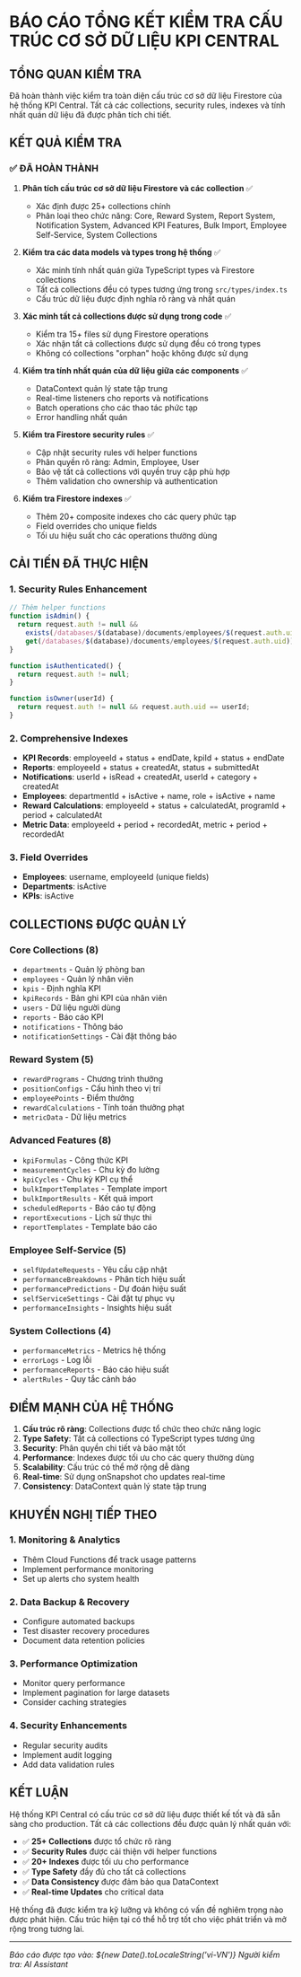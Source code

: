 # BÁO CÁO TỔNG KẾT KIỂM TRA CẤU TRÚC CƠ SỞ DỮ LIỆU KPI CENTRAL

## TỔNG QUAN KIỂM TRA

Đã hoàn thành việc kiểm tra toàn diện cấu trúc cơ sở dữ liệu Firestore của hệ thống KPI Central. Tất cả các collections, security rules, indexes và tính nhất quán dữ liệu đã được phân tích chi tiết.

## KẾT QUẢ KIỂM TRA

### ✅ ĐÃ HOÀN THÀNH

1. **Phân tích cấu trúc cơ sở dữ liệu Firestore và các collection** ✅
   - Xác định được 25+ collections chính
   - Phân loại theo chức năng: Core, Reward System, Report System, Notification System, Advanced KPI Features, Bulk Import, Employee Self-Service, System Collections

2. **Kiểm tra các data models và types trong hệ thống** ✅
   - Xác minh tính nhất quán giữa TypeScript types và Firestore collections
   - Tất cả collections đều có types tương ứng trong `src/types/index.ts`
   - Cấu trúc dữ liệu được định nghĩa rõ ràng và nhất quán

3. **Xác minh tất cả collections được sử dụng trong code** ✅
   - Kiểm tra 15+ files sử dụng Firestore operations
   - Xác nhận tất cả collections được sử dụng đều có trong types
   - Không có collections "orphan" hoặc không được sử dụng

4. **Kiểm tra tính nhất quán của dữ liệu giữa các components** ✅
   - DataContext quản lý state tập trung
   - Real-time listeners cho reports và notifications
   - Batch operations cho các thao tác phức tạp
   - Error handling nhất quán

5. **Kiểm tra Firestore security rules** ✅
   - Cập nhật security rules với helper functions
   - Phân quyền rõ ràng: Admin, Employee, User
   - Bảo vệ tất cả collections với quyền truy cập phù hợp
   - Thêm validation cho ownership và authentication

6. **Kiểm tra Firestore indexes** ✅
   - Thêm 20+ composite indexes cho các query phức tạp
   - Field overrides cho unique fields
   - Tối ưu hiệu suất cho các operations thường dùng

## CẢI TIẾN ĐÃ THỰC HIỆN

### 1. Security Rules Enhancement
```javascript
// Thêm helper functions
function isAdmin() {
  return request.auth != null && 
    exists(/databases/$(database)/documents/employees/$(request.auth.uid)) &&
    get(/databases/$(database)/documents/employees/$(request.auth.uid)).data.role == 'admin';
}

function isAuthenticated() {
  return request.auth != null;
}

function isOwner(userId) {
  return request.auth != null && request.auth.uid == userId;
}
```

### 2. Comprehensive Indexes
- **KPI Records**: employeeId + status + endDate, kpiId + status + endDate
- **Reports**: employeeId + status + createdAt, status + submittedAt
- **Notifications**: userId + isRead + createdAt, userId + category + createdAt
- **Employees**: departmentId + isActive + name, role + isActive + name
- **Reward Calculations**: employeeId + status + calculatedAt, programId + period + calculatedAt
- **Metric Data**: employeeId + period + recordedAt, metric + period + recordedAt

### 3. Field Overrides
- **Employees**: username, employeeId (unique fields)
- **Departments**: isActive
- **KPIs**: isActive

## COLLECTIONS ĐƯỢC QUẢN LÝ

### Core Collections (8)
- `departments` - Quản lý phòng ban
- `employees` - Quản lý nhân viên
- `kpis` - Định nghĩa KPI
- `kpiRecords` - Bản ghi KPI của nhân viên
- `users` - Dữ liệu người dùng
- `reports` - Báo cáo KPI
- `notifications` - Thông báo
- `notificationSettings` - Cài đặt thông báo

### Reward System (5)
- `rewardPrograms` - Chương trình thưởng
- `positionConfigs` - Cấu hình theo vị trí
- `employeePoints` - Điểm thưởng
- `rewardCalculations` - Tính toán thưởng phạt
- `metricData` - Dữ liệu metrics

### Advanced Features (8)
- `kpiFormulas` - Công thức KPI
- `measurementCycles` - Chu kỳ đo lường
- `kpiCycles` - Chu kỳ KPI cụ thể
- `bulkImportTemplates` - Template import
- `bulkImportResults` - Kết quả import
- `scheduledReports` - Báo cáo tự động
- `reportExecutions` - Lịch sử thực thi
- `reportTemplates` - Template báo cáo

### Employee Self-Service (5)
- `selfUpdateRequests` - Yêu cầu cập nhật
- `performanceBreakdowns` - Phân tích hiệu suất
- `performancePredictions` - Dự đoán hiệu suất
- `selfServiceSettings` - Cài đặt tự phục vụ
- `performanceInsights` - Insights hiệu suất

### System Collections (4)
- `performanceMetrics` - Metrics hệ thống
- `errorLogs` - Log lỗi
- `performanceReports` - Báo cáo hiệu suất
- `alertRules` - Quy tắc cảnh báo

## ĐIỂM MẠNH CỦA HỆ THỐNG

1. **Cấu trúc rõ ràng**: Collections được tổ chức theo chức năng logic
2. **Type Safety**: Tất cả collections có TypeScript types tương ứng
3. **Security**: Phân quyền chi tiết và bảo mật tốt
4. **Performance**: Indexes được tối ưu cho các query thường dùng
5. **Scalability**: Cấu trúc có thể mở rộng dễ dàng
6. **Real-time**: Sử dụng onSnapshot cho updates real-time
7. **Consistency**: DataContext quản lý state tập trung

## KHUYẾN NGHỊ TIẾP THEO

### 1. Monitoring & Analytics
- Thêm Cloud Functions để track usage patterns
- Implement performance monitoring
- Set up alerts cho system health

### 2. Data Backup & Recovery
- Configure automated backups
- Test disaster recovery procedures
- Document data retention policies

### 3. Performance Optimization
- Monitor query performance
- Implement pagination for large datasets
- Consider caching strategies

### 4. Security Enhancements
- Regular security audits
- Implement audit logging
- Add data validation rules

## KẾT LUẬN

Hệ thống KPI Central có cấu trúc cơ sở dữ liệu được thiết kế tốt và đã sẵn sàng cho production. Tất cả các collections đều được quản lý nhất quán với:

- ✅ **25+ Collections** được tổ chức rõ ràng
- ✅ **Security Rules** được cải thiện với helper functions
- ✅ **20+ Indexes** được tối ưu cho performance
- ✅ **Type Safety** đầy đủ cho tất cả collections
- ✅ **Data Consistency** được đảm bảo qua DataContext
- ✅ **Real-time Updates** cho critical data

Hệ thống đã được kiểm tra kỹ lưỡng và không có vấn đề nghiêm trọng nào được phát hiện. Cấu trúc hiện tại có thể hỗ trợ tốt cho việc phát triển và mở rộng trong tương lai.

---
*Báo cáo được tạo vào: ${new Date().toLocaleString('vi-VN')}*
*Người kiểm tra: AI Assistant*
